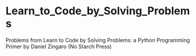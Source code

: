 # Learn_to_Code_by_Solving_Problems
Problems from Learn to Code by Solving Problems: a Python Programming Primer by Daniel Zingaro (No Starch Press)
